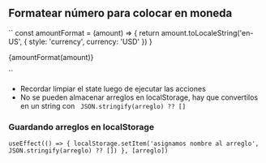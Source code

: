 ## Formatear número para colocar en moneda

`` const amountFormat = (amount) => {
      return amount.toLocaleString('en-US', {
         style: 'currency',
         currency: 'USD'
      })
   }

   {amountFormat(amount)}

``

* Recordar limpiar el state luego de ejecutar las acciones
* No se pueden almacenar arreglos en localStorage, hay que convertilos en un string con `` JSON.stringify(arreglo) ?? []``

### Guardando arreglos en localStorage
``
useEffect(() => {
   localStorage.setItem('asignamos nombre al arreglo', JSON.stringify(arreglo) ?? [])
}, [arreglo])
``